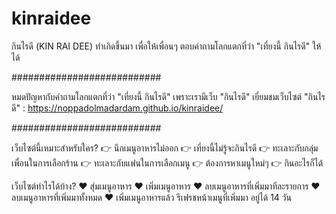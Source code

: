 # kinraidee
กินไรดี (KIN RAI DEE) ทำเกิดขึ้นมา เพื่อให้เพื่อนๆ ตอบคำถามโลกแตกที่ว่า "เที่ยงนี้ กินไรดี" ให้ได้

###########################

หมดปัญหากับคำถามโลกแตกที่ว่า "เที่ยงนี้ กินไรดี" เพราะเรามีเว็บ "กินไรดี"
เยี่ยมชมเว็บไซต์ "กินไรดี" :  https://noppadolmadardam.github.io/kinraidee/

###########################

เว็บไซต์นี้เหมาะสำหรับใคร?
👉 นึกเมนูอาหารไม่ออก
👉 เที่ยงนี้ไม่รู้จะกินไรดี
👉 ทะเลาะกับกลุ่มเพื่อนในการเลือกร้าน
👉 ทะเลาะกับแฟนในการเลือกเมนู
👉 ต้องการหาเมนูใหม่ๆ
👉 กินอะไรก็ได้

เว็บไซต์ทำไรได้บ้าง?
♥️ สุ่มเมนูอาหาร
♥️ เพิ่มเมนูอาหาร
♥️ ลบเมนูอาหารที่เพิ่มมาทีละรายการ
♥️ ลบเมนูอาหารที่เพิ่มมาทั้งหมด 
♥️ เพิ่มเมนูอาหารแล้ว รีเฟรชหน้าเมนูที่เพิ่มมา อยู่ได้ 14 วัน
